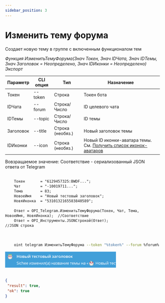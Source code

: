 ```yaml
---
sidebar_position: 3
---
```


# Изменить тему форума
Создает новую тему в группе с включенным функционалом тем


*Функция ИзменитьТемуФорума(Знач Токен, Знач IDЧата, Знач IDТемы, Знач Заголовок = Неопределено, Знач IDИконки = Неопределено) Экспорт*

  | Параметр | CLI опция | Тип | Назначение |
  |-|-|-|-|
  | Токен | --token | Строка | Токен бота |
  | IDЧата | --forum | Строка/Число | ID целевого чата |
  | IDТемы | --topic | Строка/Число | ID темы |
  | Заголовок | --title | Строка (необяз.) | Новый заголовок темы |
  | IDИконки | --icon | Строка (необяз.) | Новый ID иконки-аватара темы. См. [Получить список иконок-аватаров](./Poluchit-spisok-ikonok-avatarov) |
  
  Вовзращаемое значение: Соответствие - сериализованный JSON ответа от Telegram

```bsl title="Пример кода"
	
    Токен       = "6129457325:BWDF...";
    Чат         = "-10019711...";
    Тема        = 83;
    НовоеИмя    = "Новый тестовый заголовок";
    НовяИконка  = "5310132165583840589";
  
    Ответ = OPI_Telegram.ИзменитьТемуФорума(Токен, Чат, Тема, НовоеИмя, НовяИконка);  //Соответствие
    Ответ = OPI_Инструменты.JSONСтрокой(Ответ);                                       //JSON строка 
	
```

```sh title="Пример команд CLI"
    
    oint telegram ИзменитьТемуФорума --token "%token%" --forum %forum% --topic %topic% --title "Новый тестовый заголовок" --icon 5310132165583840589

```

![Результат](img/2.png)

```json title="Результат"

{
 "result": true,
 "ok": true
}

```
